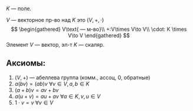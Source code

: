 $K$ — поле.

$V$ — векторное пр-во над $K$ это $(V, +, \cdot)$
$$
\begin{gathered}
V\text{ — м-во}\\
+:V\times V\to V\\
\cdot: К \times V\to V
\end{gathered}
$$
Элемент $V$ — вектор, эл-т $K$ — скаляр.
## Аксиомы:
1. $(V, +)$ — абеллева группа (комм., ассоц, $0$, обратные)
2. $a(bv)=(ab)v\ \forall v \in V, a,b \in K$
3. $(a+b)v=av+bv$
4. $a(u+v)=au+av\ \forall a \in K, v,u \in V$
5. $1 \cdot v = v\ \forall v \in V$
